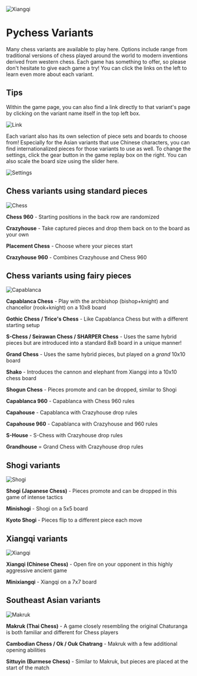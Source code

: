 ![Xiangqi](https://github.com/gbtami/pychess-variants/blob/master/static/favicon/apple-icon-152x152.png?raw=true)

# Pychess Variants

Many chess variants are available to play here.  Options include range from traditional versions of chess played around the world to modern inventions derived from western chess. Each game has something to offer, so please don't hesitate to give each game a try! You can click the links on the left to learn even more about each variant.

## Tips

Within the game page, you can also find a link directly to that variant's page by clicking on the variant name itself in the top left box.

![Link](https://github.com/gbtami/pychess-variants/blob/master/static/images/CVariantsGuide/Link.png?raw=true)

Each variant also has its own selection of piece sets and boards to choose from! Especially for the Asian variants that use Chinese characters, you can find internationalized pieces for those variants to use as well. To change the settings, click the gear button in the game replay box on the right. You can also scale the board size using the slider here.

![Settings](https://github.com/gbtami/pychess-variants/blob/master/static/images/CVariantsGuide/Settings.png?raw=true)

## Chess variants using standard pieces

![Chess](https://github.com/gbtami/pychess-variants/blob/master/static/images/CVariantsGuide/Chess.png?raw=true)

**Chess 960** - Starting positions in the back row are randomized

**Crazyhouse** - Take captured pieces and drop them back on to the board as your own

**Placement Chess** - Choose where your pieces start

**Crazyhouse 960** - Combines Crazyhouse and Chess 960

## Chess variants using fairy pieces

![Capablanca](https://github.com/gbtami/pychess-variants/blob/master/static/images/CVariantsGuide/Capablanca.png?raw=true)

**Capablanca Chess** - Play with the archbishop (bishop+knight) and chancellor (rook+knight) on a 10x8 board

**Gothic Chess / Trice's Chess** - Like Capablanca Chess but with a different starting setup

**S-Chess / Seirawan Chess / SHARPER Chess** - Uses the same hybrid pieces but are introduced into a standard 8x8 board in a unique manner!

**Grand Chess** - Uses the same hybrid pieces, but played on a *grand* 10x10 board

**Shako** - Introduces the cannon and elephant from Xiangqi into a 10x10 chess board

**Shogun Chess** - Pieces promote and can be dropped, similar to Shogi

**Capablanca 960** - Capablanca with Chess 960 rules

**Capahouse** - Capablanca with Crazyhouse drop rules

**Capahouse 960** - Capablanca with Crazyhouse and 960 rules

**S-House** - S-Chess with Crazyhouse drop rules

**Grandhouse** = Grand Chess with Crazyhouse drop rules

## Shogi variants

![Shogi](https://github.com/gbtami/pychess-variants/blob/master/static/images/ShogiGuide/Shogi.png?raw=true)

**Shogi (Japanese Chess)** - Pieces promote and can be dropped in this game of intense tactics

**Minishogi** - Shogi on a 5x5 board

**Kyoto Shogi** - Pieces flip to a different piece each move

## Xiangqi variants

![Xiangqi](https://github.com/gbtami/pychess-variants/blob/master/static/images/XiangqiGuide/Xiangqi.png?raw=true)

**Xiangqi (Chinese Chess)** - Open fire on your opponent in this highly aggressive ancient game

**Minixiangqi** - Xiangqi on a 7x7 board

## Southeast Asian variants

![Makruk](https://github.com/gbtami/pychess-variants/blob/master/static/images/MakrukGuide/MakrukSmall.png?raw=true)

**Makruk (Thai Chess)** - A game closely resembling the original Chaturanga is both familiar and different for Chess players

**Cambodian Chess / Ok / Ouk Chatrang** - Makruk with a few additional opening abilities

**Sittuyin (Burmese Chess)** - Similar to Makruk, but pieces are placed at the start of the match
